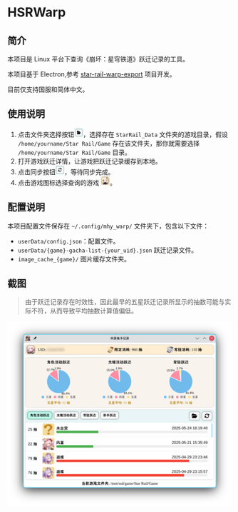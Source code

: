 # HSRWarp

## 简介

本项目是 Linux 平台下查询《崩坏：星穹铁道》跃迁记录的工具。

本项目基于 Electron,参考 [star-rail-warp-export](https://github.com/biuuu/genshin-wish-export) 项目开发。

目前仅支持国服和简体中文。

## 使用说明

1. 点击文件夹选择按钮<img style="width: 20px;height:20px;" src="./readme/screenshot3.png">，选择存在 `StarRail_Data` 文件夹的游戏目录，假设 `/home/yourname/Star Rail/Game` 存在该文件夹，那你就需要选择 `/home/yourname/Star Rail/Game` 目录。
2. 打开游戏跃迁详情，让游戏把跃迁记录缓存到本地。
3. 点击同步按钮<img style="width: 20px;height:20px;" src="./readme/screenshot4.png">，等待同步完成。
4. 点击游戏图标选择查询的游戏 <img style="width: 20px;height:20px;" src="./readme/screenshot5.png">。

## 配置说明

本项目配置文件保存在 `~/.config/mhy_warp/` 文件夹下，包含以下文件：

- `userData/config.json`：配置文件。
- `userData/{game}-gacha-list-{your_uid}.json` 跃迁记录文件。
- `image_cache_{game}/` 图片缓存文件夹。

## 截图

> 由于跃迁记录存在时效性，因此最早的五星跃迁记录所显示的抽数可能与实际不符，从而导致平均抽数计算值偏低。

![](./readme/screenshot7.png)